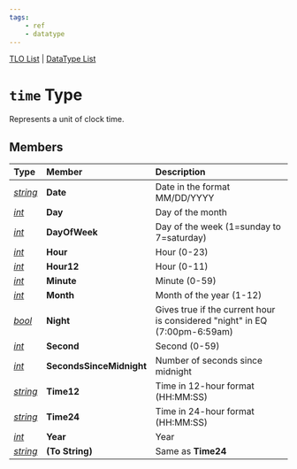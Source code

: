 ```yaml
---
tags:
    - ref
    - datatype
---
```

[TLO List](../top-level-objects/tlo-list.md) | [DataType List](../data-types/datatype-list.md)
# `time` Type

Represents a unit of clock time.

## Members

| **Type** | **Member** | **Description** |
| :--- | :--- | :--- |
| [_string_](datatype-string.md) | **Date** | Date in the format MM/DD/YYYY |
| [_int_](datatype-int.md) | **Day** | Day of the month |
| [_int_](datatype-int.md) | **DayOfWeek** | Day of the week (1=sunday to 7=saturday) |
| [_int_](datatype-int.md) | **Hour** | Hour (0-23) |
| [_int_](datatype-int.md) | **Hour12** | Hour (0-11) |
| [_int_](datatype-int.md) | **Minute** | Minute (0-59) |
| [_int_](datatype-int.md) | **Month** | Month of the year (1-12) |
| [_bool_](datatype-bool.md) | **Night** | Gives true if the current hour is considered "night" in EQ (7:00pm-6:59am) |
| [_int_](datatype-int.md) | **Second** | Second (0-59) |
| [_int_](datatype-int.md) | **SecondsSinceMidnight** | Number of seconds since midnight |
| [_string_](datatype-string.md) | **Time12** | Time in 12-hour format (HH:MM:SS) |
| [_string_](datatype-string.md) | **Time24** | Time in 24-hour format (HH:MM:SS) |
| [_int_](datatype-int.md) | **Year** | Year |
| [_string_](datatype-string.md) | **(To String)** | Same as **Time24** |

